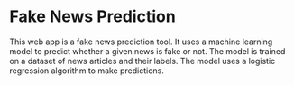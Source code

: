 # Fake News Prediction

This web app is a fake news prediction tool. It uses a machine learning model to predict whether a given news is fake or not. The model is trained on a dataset of news articles and their labels. The model uses a logistic regression algorithm to make predictions.
